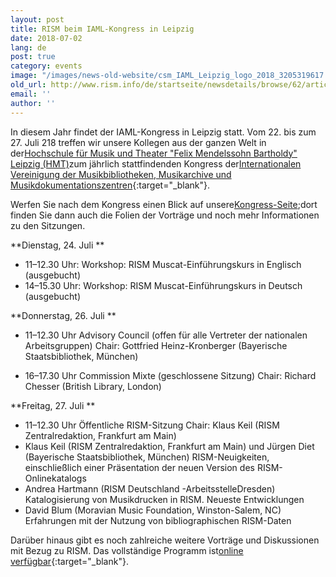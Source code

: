 ```yaml
---
layout: post
title: RISM beim IAML-Kongress in Leipzig
date: 2018-07-02
lang: de
post: true
category: events
image: "/images/news-old-website/csm_IAML_Leipzig_logo_2018_3205319617.png"
old_url: http://www.rism.info/de/startseite/newsdetails/browse/62/article/64/rism-at-the-iaml-congress-in-leipzig.html
email: ''
author: ''
---
```


In diesem Jahr findet der IAML-Kongress in Leipzig statt. Vom 22. bis zum 27. Juli 218 treffen wir unsere Kollegen aus der ganzen Welt in der[Hochschule für Musik und Theater "Felix Mendelssohn Bartholdy" Leipzig (HMT)](http://www.hmt-leipzig.de)zum jährlich stattfindenden Kongress der[Internationalen Vereinigung der Musikbibliotheken, Musikarchive und Musikdokumentationszentren](http://www.iaml.info/congresses/2018-leipzig){:target="_blank"}.

Werfen Sie nach dem Kongress einen Blick auf unsere[Kongress-Seite](/publications/iaml-congresses/2018.html);dort finden Sie dann auch die Folien der Vorträge und noch mehr Informationen zu den Sitzungen.

**Dienstag, 24. Juli **

- 11–12.30 Uhr: Workshop: RISM Muscat-Einführungskurs in Englisch (ausgebucht)
- 14–15.30 Uhr: Workshop: RISM Muscat-Einführungskurs in Deutsch (ausgebucht)

**Donnerstag, 26. Juli **

- 11–12.30 Uhr
Advisory Council (offen für alle Vertreter der nationalen Arbeitsgruppen)
Chair: Gottfried Heinz-Kronberger (Bayerische Staatsbibliothek, München)

- 16–17.30 Uhr
Commission Mixte (geschlossene Sitzung)
Chair: Richard Chesser (British Library, London)


**Freitag, 27. Juli  **

- 11–12.30 Uhr Öffentliche RISM-Sitzung
Chair: Klaus Keil (RISM Zentralredaktion, Frankfurt am Main)
- Klaus Keil (RISM Zentralredaktion, Frankfurt am Main) und Jürgen Diet (Bayerische Staatsbibliothek, München)
RISM-Neuigkeiten, einschließlich einer Präsentation der neuen Version des RISM-Onlinekatalogs
- Andrea Hartmann (RISM Deutschland -ArbeitsstelleDresden) Katalogisierung von Musikdrucken in RISM. Neueste Entwicklungen
- David Blum (Moravian Music Foundation, Winston-Salem, NC) Erfahrungen mit der Nutzung von bibliographischen RISM-Daten

Darüber hinaus gibt es noch zahlreiche weitere Vorträge und Diskussionen mit Bezug zu RISM. Das vollständige Programm ist[online verfügbar](http://iaml2018.info/de/programm/){:target="_blank"}.

